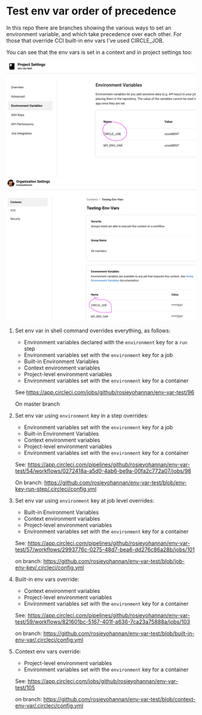 # Test env var order of precedence

In this repo there are branches showing the various ways to set an environment variable, and which take precedence over each other. For those that override CCI built-in env vars I've used CIRCLE_JOB.

You can see that the env vars is set in a context and in project settings too:

![env var set in project settings](projectsettings.png)
![env var set in context](context.png)

1. Set env var in shell command overrides everything, as follows:

    * Environment variables declared with the `environment` key for a `run` step
    * Environment variables set with the `environment` key for a job
    * Built-in Environment Variables
    * Context environment variables 
    * Project-level environment variables
    * Environment variables set with the `environment` key for a container

    See https://app.circleci.com/jobs/github/rosieyohannan/env-var-test/96

    On master branch

2. Set env var using `environment` key in a step overrides:
   
    * Environment variables set with the `environment` key for a job
    * Built-in Environment Variables
    * Context environment variables 
    * Project-level environment variables
    * Environment variables set with the `environment` key for a container

    See: https://app.circleci.com/pipelines/github/rosieyohannan/env-var-test/54/workflows/0272418a-a5d0-4ab6-be9a-00fa2c772a07/jobs/98

    On branch: https://github.com/rosieyohannan/env-var-test/blob/env-key-run-step/.circleci/config.yml
    
3. Set env var using `environment` key at job level overrides:

    * Built-in Environment Variables
    * Context environment variables 
    * Project-level environment variables
    * Environment variables set with the `environment` key for a container

    See: https://app.circleci.com/pipelines/github/rosieyohannan/env-var-test/57/workflows/2993776c-0275-48d7-bea6-dd276c86a28b/jobs/101
    
    on branch: https://github.com/rosieyohannan/env-var-test/blob/job-env-key/.circleci/config.yml
    
 4. Built-in env vars override:
   
    * Context environment variables 
    * Project-level environment variables
    * Environment variables set with the `environment` key for a container
 
    See: https://app.circleci.com/pipelines/github/rosieyohannan/env-var-test/59/workflows/821601bc-5167-401f-a636-7ca23a75888a/jobs/103
    
    on branch: https://github.com/rosieyohannan/env-var-test/blob/built-in-env-var/.circleci/config.yml
    
 5. Context env vars override:
 
    * Project-level environment variables
    * Environment variables set with the `environment` key for a container
 
    See: https://app.circleci.com/jobs/github/rosieyohannan/env-var-test/105
    
    on branch: https://github.com/rosieyohannan/env-var-test/blob/context-env-var/.circleci/config.yml
